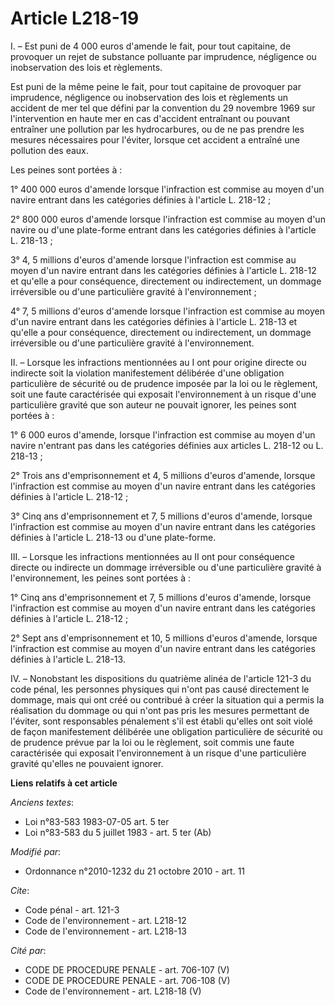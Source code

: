 # Article L218-19

I. – Est puni de 4 000 euros d'amende le fait, pour tout capitaine, de provoquer un rejet de substance polluante par
imprudence, négligence ou inobservation des lois et règlements.

Est puni de la même peine le fait, pour tout capitaine de provoquer par imprudence, négligence ou inobservation des lois et
règlements un accident de mer tel que défini par la convention du 29 novembre 1969 sur l'intervention en haute mer en cas
d'accident entraînant ou pouvant entraîner une pollution par les hydrocarbures, ou de ne pas prendre les mesures nécessaires
pour l'éviter, lorsque cet accident a entraîné une pollution des eaux.

Les peines sont portées à :

1° 400 000 euros d'amende lorsque l'infraction est commise au moyen d'un navire entrant dans les catégories définies à
l'article L. 218-12 ;

2° 800 000 euros d'amende lorsque l'infraction est commise au moyen d'un navire ou d'une plate-forme entrant dans les
catégories définies à l'article L. 218-13 ;

3° 4, 5 millions d'euros d'amende lorsque l'infraction est commise au moyen d'un navire entrant dans les catégories définies
à l'article L. 218-12 et qu'elle a pour conséquence, directement ou indirectement, un dommage irréversible ou d'une
particulière gravité à l'environnement ;

4° 7, 5 millions d'euros d'amende lorsque l'infraction est commise au moyen d'un navire entrant dans les catégories définies
à l'article L. 218-13 et qu'elle a pour conséquence, directement ou indirectement, un dommage irréversible ou d'une
particulière gravité à l'environnement.

II. – Lorsque les infractions mentionnées au I ont pour origine directe ou indirecte soit la violation manifestement
délibérée d'une obligation particulière de sécurité ou de prudence imposée par la loi ou le règlement, soit une faute
caractérisée qui exposait l'environnement à un risque d'une particulière gravité que son auteur ne pouvait ignorer, les
peines sont portées à :

1° 6 000 euros d'amende, lorsque l'infraction est commise au moyen d'un navire n'entrant pas dans les catégories définies aux
articles L. 218-12 ou L. 218-13 ;

2° Trois ans d'emprisonnement et 4, 5 millions d'euros d'amende, lorsque l'infraction est commise au moyen d'un navire
entrant dans les catégories définies à l'article L. 218-12 ;

3° Cinq ans d'emprisonnement et 7, 5 millions d'euros d'amende, lorsque l'infraction est commise au moyen d'un navire entrant
dans les catégories définies à l'article L. 218-13 ou d'une plate-forme.

III. – Lorsque les infractions mentionnées au II ont pour conséquence directe ou indirecte un dommage irréversible ou d'une
particulière gravité à l'environnement, les peines sont portées à :

1° Cinq ans d'emprisonnement et 7, 5 millions d'euros d'amende, lorsque l'infraction est commise au moyen d'un navire entrant
dans les catégories définies à l'article L. 218-12 ;

2° Sept ans d'emprisonnement et 10, 5 millions d'euros d'amende, lorsque l'infraction est commise au moyen d'un navire
entrant dans les catégories définies à l'article L. 218-13.

IV. – Nonobstant les dispositions du quatrième alinéa de l'article 121-3 du code pénal, les personnes physiques qui n'ont pas
causé directement le dommage, mais qui ont créé ou contribué à créer la situation qui a permis la réalisation du dommage ou
qui n'ont pas pris les mesures permettant de l'éviter, sont responsables pénalement s'il est établi qu'elles ont soit violé
de façon manifestement délibérée une obligation particulière de sécurité ou de prudence prévue par la loi ou le règlement,
soit commis une faute caractérisée qui exposait l'environnement à un risque d'une particulière gravité qu'elles ne pouvaient
ignorer.

**Liens relatifs à cet article**

_Anciens textes_:

  - Loi n°83-583 1983-07-05 art. 5 ter
  - Loi n°83-583 du 5 juillet 1983 - art. 5 ter (Ab)

_Modifié par_:

  - Ordonnance n°2010-1232 du 21 octobre 2010 - art. 11

_Cite_:

  - Code pénal - art. 121-3
  - Code de l'environnement - art. L218-12
  - Code de l'environnement - art. L218-13

_Cité par_:

  - CODE DE PROCEDURE PENALE - art. 706-107 (V)
  - CODE DE PROCEDURE PENALE - art. 706-108 (V)
  - Code de l'environnement - art. L218-18 (V)

